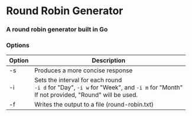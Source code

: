 # Round Robin Generator

### A round robin generator built in Go

### Options

| Option | Description                                                                                                                                 |
| ------ | ------------------------------------------------------------------------------------------------------------------------------------------- |
| -s     | Produces a more concise response                                                                                                            |
| -i     | Sets the interval for each round<br/>`-i d` for "Day", `-i w` for "Week", and `-i m` for "Month"<br/>If not provided, "Round" will be used. |
| -f     | Writes the output to a file (round-robin.txt)                                                                                               |
